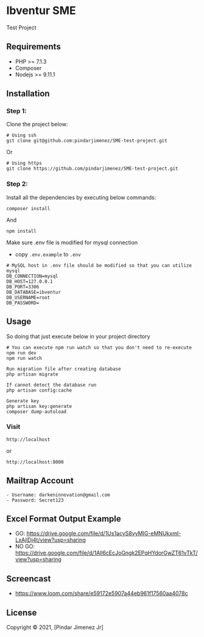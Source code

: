 # Ibventur SME 

Test Project

## Requirements
* PHP >= 7.1.3
* Composer
* Nodejs >= 9.11.1

## Installation

### Step 1:

Clone the project below:

```
# Using ssh
git clone git@github.com:pindarjimenez/SME-test-project.git
```
Or
```
# Using https
git clone https://github.com/pindarjimenez/SME-test-project.git
```

### Step 2:

Install all the dependencies by executing below commands:

```
composer install
```

And

```
npm install
```

Make sure .env file is modified for mysql connection
- copy `.env.example` to `.env`

```
# MySQL host in .env file should be modified so that you can utilize mysql
DB_CONNECTION=mysql
DB_HOST=127.0.0.1
DB_PORT=3306
DB_DATABASE=ibventur
DB_USERNAME=root
DB_PASSWORD=
```

## Usage
So doing that just execute below in your project directory

```
# You can execute npm run watch so that you don't need to re-execute npm run dev
npm run watch
```

```
Run migration file after creating database
php artisan migrate

If cannot detect the database run
php artisan config:cache
```

```
Generate key
php artisan key:generate
composer dump-autoload
```

### Visit
```
http://localhost
```

or

```
http://localhost:8000
```

## Mailtrap Account
```
- Username: darkeninnovation@gmail.com
- Password: Secret123
```

## Excel Format Output Example
- GO: https://drive.google.com/file/d/1Us1acyS8vyMIG-eMNUkxmI-LxAjlDj4t/view?usp=sharing
- NO GO: https://drive.google.com/file/d/1All6cEcJoGngk2EPqHYdorGwZT61vTkT/view?usp=sharing


## Screencast
- https://www.loom.com/share/e59172e5907a44eb961f17560aa4078c

## License
Copyright © 2021, [Pindar Jimenez Jr]